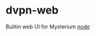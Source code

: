 # dvpn-web

Builtin web UI for Mysterium [node](https://github.com/mysteriumnetwork/node)


<!--stackedit_data:
eyJoaXN0b3J5IjpbLTUwNzU1NDRdfQ==
-->